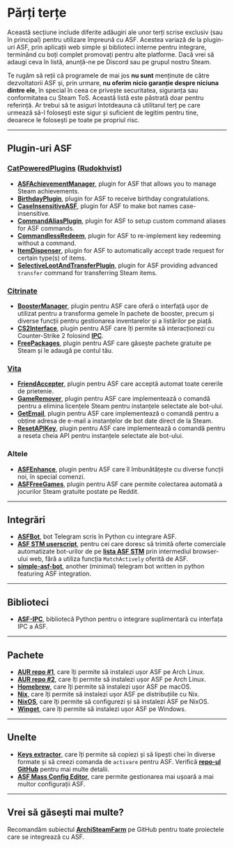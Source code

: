 # Părți terțe

Această secțiune include diferite adăugiri ale unor terți scrise exclusiv (sau în principal) pentru utilizare împreună cu ASF. Acestea variază de la plugin-uri ASF, prin aplicații web simple și biblioteci interne pentru integrare, terminând cu boți complet promovați pentru alte platforme. Dacă vrei să adaugi ceva în listă, anunță-ne pe Discord sau pe grupul nostru Steam.

Te rugăm să reții că programele de mai jos **nu sunt** menținute de către dezvoltatorii ASF și, prin urmare, **nu oferim nicio garanție despre niciuna dintre ele**, în special în ceea ce privește securitatea, siguranța sau conformitatea cu Steam ToS. Această listă este păstrată doar pentru referință. Ar trebui să te asiguri întotdeauna că utilitarul terț pe care urmează să-l folosești este sigur și suficient de legitim pentru tine, deoarece le folosești pe toate pe propriul risc.

---

## Plugin-uri ASF

### **[CatPoweredPlugins](https://github.com/CatPoweredPlugins)** (**[Rudokhvist](https://github.com/Rudokhvist)**)

- **[ASFAchievementManager](https://github.com/CatPoweredPlugins/ASFAchievementManager)**, plugin for ASF that allows you to manage Steam achievements.
- **[BirthdayPlugin](https://github.com/CatPoweredPlugins/BirthdayPlugin)**, plugin for ASF to receive birthday congratulations.
- **[CaseInsensitiveASF](https://github.com/CatPoweredPlugins/CaseInsensitiveASF)**, plugin for ASF to make bot names case-insensitive.
- **[CommandAliasPlugin](https://github.com/CatPoweredPlugins/CommandAliasPlugin)**, plugin for ASF to setup custom command aliases for ASF commands.
- **[CommandlessRedeem](https://github.com/CatPoweredPlugins/CommandlessRedeem)**, plugin for ASF to re-implement key redeeming without a command.
- **[ItemDispenser](https://github.com/CatPoweredPlugins/ItemDispenser)**, plugin for ASF to automatically accept trade request for certain type(s) of items.
- **[SelectiveLootAndTransferPlugin](https://github.com/CatPoweredPlugins/SelectiveLootAndTransferPlugin)**, plugin for ASF providing advanced `transfer` command for transferring Steam items.

### **[Citrinate](https://github.com/Citrinate)**

- **[BoosterManager](https://github.com/Citrinate/BoosterManager)**, plugin pentru ASF care oferă o interfață ușor de utilizat pentru a transforma gemele în pachete de booster, precum și diverse funcții pentru gestionarea inventarelor și a listărilor pe piață.
- **[CS2Interface](https://github.com/Citrinate/CS2Interface)**, plugin pentru ASF care îți permite să interacționezi cu Counter-Strike 2 folosind **[IPC](https://github.com/JustArchiNET/ArchiSteamFarm/wiki/IPC)**.
- **[FreePackages](https://github.com/Citrinate/FreePackages)**, plugin pentru ASF care găsește pachete gratuite pe Steam și le adaugă pe contul tău.

### **[Vita](https://github.com/ezhevita)**

- **[FriendAccepter](https://github.com/ezhevita/FriendAccepter)**, plugin pentru ASF care acceptă automat toate cererile de prietenie.
- **[GameRemover](https://github.com/ezhevita/GameRemover)**, plugin pentru ASF care implementează o comandă pentru a elimina licențele Steam pentru instanțele selectate ale bot-ului.
- **[GetEmail](https://github.com/ezhevita/GetEmail)**, plugin pentru ASF care implementează o comandă pentru a obține adresa de e-mail a instanțelor de bot date direct de la Steam.
- **[ResetAPIKey](https://github.com/ezhevita/ResetAPIKey)**, plugin pentru ASF care implementează o comandă pentru a reseta cheia API pentru instanțele selectate ale bot-ului.

### Altele

- **[ASFEnhance](https://github.com/chr233/ASFEnhance)**, plugin pentru ASF care îl îmbunătățește cu diverse funcții noi, în special comenzi.
- **[ASFFreeGames](https://github.com/maxisoft/ASFFreeGames)**, plugin pentru ASF care permite colectarea automată a jocurilor Steam gratuite postate pe Reddit.

---

## Integrări

- **[ASFBot](https://github.com/dmcallejo/ASFBot)**, bot Telegram scris în Python cu integrare ASF.
- **[ASF STM userscript](https://greasyfork.org/en/scripts/404754-asf-stm)**, pentru cei care doresc să trimită oferte comerciale automatizate bot-urilor de pe **[lista ASF STM](https://github.com/JustArchiNET/ArchiSteamFarm/wiki/ItemsMatcherPlugin#publiclisting)** prin intermediul browser-ului web, fără a utiliza funcția `MatchActively` oferită de ASF.
- **[simple-asf-bot](https://github.com/deluxghost/simple-asf-bot)**, another (minimal) telegram bot written in python featuring ASF integration.

---

## Biblioteci

- **[ASF-IPC](https://github.com/deluxghost/ASF_IPC)**, bibliotecă Python pentru o integrare suplimentară cu interfața IPC a ASF.

---

## Pachete

- **[AUR repo #1](https://aur.archlinux.org/packages/asf)**, care îți permite să instalezi ușor ASF pe Arch Linux.
- **[AUR repo #2](https://aur.archlinux.org/packages/archisteamfarm-bin)**, care îți permite să instalezi ușor ASF pe Arch Linux.
- **[Homebrew](https://formulae.brew.sh/formula/archi-steam-farm)**, care îți permite să instalezi ușor ASF pe macOS.
- **[Nix](https://search.nixos.org/packages?channel=unstable&show=ArchiSteamFarm&from=0&size=50&sort=relevance&type=packages&query=ArchiSteamFarm)**, care îți permite să instalezi ușor ASF pe distribuțiile cu Nix.
- **[NixOS](https://search.nixos.org/options?channel=unstable&from=0&size=50&sort=relevance&type=packages&query=ArchiSteamFarm)**, care îți permite să configurezi și să instalezi ASF pe NixOS.
- **[Winget](https://github.com/microsoft/winget-pkgs/tree/master/manifests/j/JustArchiNET/ArchiSteamFarm)**, care îți permite să instalezi ușor ASF pe Windows.

---

## Unelte

- **[Keys extractor](https://umaim.github.io/SKE)**, care îți permite să copiezi și să lipești chei în diverse formate și să creezi comanda de `activare` pentru ASF. Verifică **[repo-ul GitHub](https://github.com/PixvIO/SKE)** pentru mai multe detalii.
- **[ASF Mass Config Editor](https://github.com/genesix-eu/ASF_MCE)**, care permite gestionarea mai ușoară a mai multor configurații ASF.

---

## Vrei să găsești mai multe?

Recomandăm subiectul **[ArchiSteamFarm](https://github.com/topics/archisteamfarm)** pe GitHub pentru toate proiectele care se integrează cu ASF.
